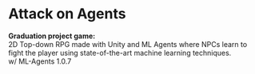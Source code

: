 # Attack on Agents

<b>Graduation project game:</b>
<br />
2D Top-down RPG made with Unity and ML Agents where NPCs learn to fight the player using state-of-the-art machine learning techniques.
<br />
w/ ML-Agents 1.0.7


